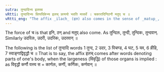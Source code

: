 ```yaml
---
sutra: तुन्दादिभ्य इलच्च
vRtti: तुन्दादिभ्यः प्र्तिपदिकेभ्य इलच् प्रत्ययो भवति मत्वर्थे । चकारादिनिठनौ मतुप् च ॥
vRtti_eng: "The affix _ilach_ (इल) also comes in the sense of _matup_, after the nominal-stems _tunda_ &c."
---
```

The force of च is that इनि, ठन् and मतुप् also come. As तुन्दिलः, तुन्दी, तुन्दिकः, तुन्दवान्. Similarly उदरिलः, उदरी, उदरिकः, उदरवान् ॥

The following is the list of तुन्दादि words 1 तुन्द, 2 उदर, 3 पिचण्ड, 4 घट, 5 यव, 6 व्रीहि, 7 स्वाङ्गाद्विवृद्धौ च ॥ That is to say, the affix इलच् comes after words denoting parts of one's body, when the largeness (विवृद्धि) of those organs is implied : as विवृद्धौ कर्णौ यस्य स = कार्णलः, कर्णी, कर्णिकः, कर्णवान् ॥
